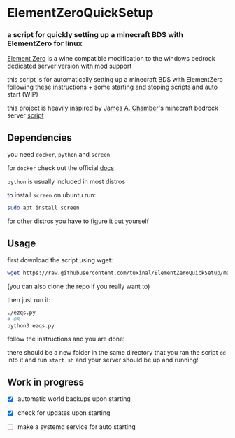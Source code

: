 # ElementZeroQuickSetup
### a script for quickly setting up a minecraft BDS with ElementZero for linux


[Element Zero](https://github.com/Element-0/ElementZero) is a wine compatible modification to the windows bedrock dedicated server version with mod support 

this script is for automatically  setting up a minecraft BDS with ElementZero following [these](https://github.com/Element-0/ElementZero/wiki/Installing-using-docker-image-for-wine) instructions + some starting and stoping scripts and auto start (WIP)

this project is heavily inspired by [James A. Chamber](https://github.com/TheRemote)'s minecraft bedrock server [script](https://github.com/TheRemote/MinecraftBedrockServer)

## Dependencies
you need `docker`, `python` and `screen`

for `docker` check out the official [docs](https://docs.docker.com/engine/install/)

`python` is usually included in most distros

to install `screen` on ubuntu run:
```bash
sudo apt install screen
```
for other distros you have to figure it out yourself
## Usage
first download the script using wget:
```bash
wget https://raw.githubusercontent.com/tuxinal/ElementZeroQuickSetup/master/ezqs.py 
```
(you can also clone the repo if you really want 
to)

then just run it:
```bash
./ezqs.py
# OR
python3 ezqs.py
```
follow the instructions and you are done! 

there should be a new folder in the same directory that you ran the script `cd` into it and run `start.sh` and your server should be up and running!

## Work in progress
- [x] automatic world backups upon starting
 
- [x] check for updates upon starting

- [ ] make a systemd service for auto starting
